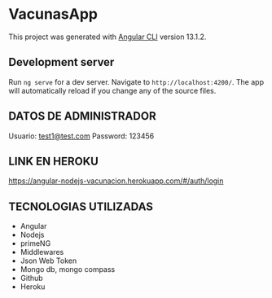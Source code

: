 # VacunasApp

This project was generated with [Angular CLI](https://github.com/angular/angular-cli) version 13.1.2.

## Development server

Run `ng serve` for a dev server. Navigate to `http://localhost:4200/`. The app will automatically reload if you change any of the source files.

## DATOS DE ADMINISTRADOR
Usuario: test1@test.com
Password: 123456


## LINK EN HEROKU
https://angular-nodejs-vacunacion.herokuapp.com/#/auth/login

## TECNOLOGIAS UTILIZADAS
- Angular
- Nodejs
- primeNG
- Middlewares
- Json Web Token
- Mongo db, mongo compass
- Github
- Heroku
